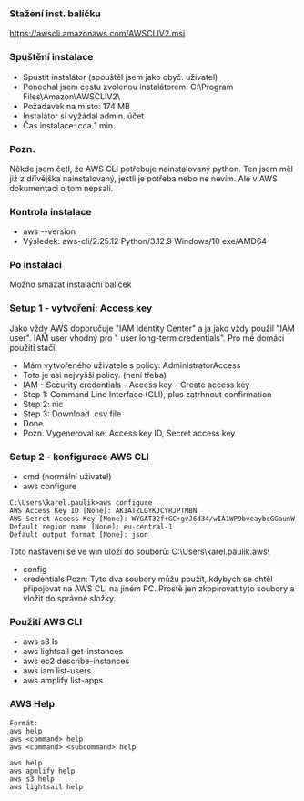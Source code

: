 ### Stažení inst. balíčku
https://awscli.amazonaws.com/AWSCLIV2.msi

### Spuštění instalace
- Spustit instalátor (spouštěl jsem jako obyč. uživatel)
- Ponechal jsem cestu zvolenou instalátorem: C:\Program Files\Amazon\AWSCLIV2\
- Požadavek na místo: 174 MB
- Instalátor si vyžádal admin. účet
- Čas instalace: cca 1 min.

### Pozn.
Někde jsem četl, že AWS CLI potřebuje nainstalovaný python. Ten jsem měl již z dřívějška nainstalovaný, jestli je potřeba nebo ne nevím. Ale v AWS dokumentaci o tom nepsali.

### Kontrola instalace
- aws --version
- Výsledek: aws-cli/2.25.12 Python/3.12.9 Windows/10 exe/AMD64

### Po instalaci
Možno smazat instalační balíček

### Setup 1 - vytvoření: Access key
Jako vždy AWS doporučuje "IAM Identity Center" a ja jako vždy použil "IAM user". IAM user vhodný pro " user long-term credentials". Pro mé domáci použití stačí.
- Mám vytvořeného uživatele s policy: AdministratorAccess
- Toto je asi nejvyšší policy. (není třeba)
- IAM - Security credentials - Access key - Create access key
- Step 1: Command Line Interface (CLI), plus zatrhnout confirmation
- Step 2: nic
- Step 3: Download .csv file
- Done
- Pozn. Vygeneroval se: Access key ID, Secret access key

### Setup 2 - konfigurace AWS CLI
- cmd (normální uživatel)
- aws configure
```
C:\Users\karel.paulik>aws configure
AWS Access Key ID [None]: AKIATZLGYKJCYRJPTMBN
AWS Secret Access Key [None]: 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
Default region name [None]: eu-central-1
Default output format [None]: json
```
Toto nastavení se ve win uloží do souborů: 
C:\Users\karel.paulik\.aws\
- config
- credentials
Pozn: Tyto dva soubory můžu použít, kdybych se chtěl připojovat na AWS CLI na jiném PC. Prostě jen zkopírovat tyto soubory a vložit do správné složky.

### Použití AWS CLI
- aws s3 ls
- aws lightsail get-instances
- aws ec2 describe-instances
- aws iam list-users
- aws amplify list-apps

### AWS Help
```
Formát:
aws help
aws <command> help
aws <command> <subcommand> help

aws help
aws apmlify help
aws s3 help
aws lightsail help
```
